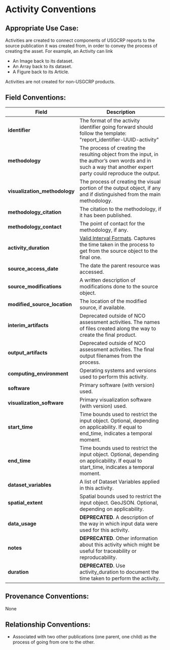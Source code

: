 # Activity Conventions

## Appropriate Use Case:

Activities are created to connect components of USGCRP reports to the source publication it was created from, in order to convey the process of creating the asset. For example, an Activity can link

- An Image back to its dataset.  
- An Array back to its dataset. 
- A Figure back to its Article. 

Activities are not created for  non-USGCRP products.


## Field Conventions:

| Field | Description |
|-------|------------- | 
|**identifier**|  The format of the activity identifier going forward should follow the template: "report_identifier-UUID-activity"|
|**methodology**| The process of creating the resulting object from the input, in the author’s own words and in such a way that another expert party could reproduce the output.|
|**visualization_methodology**|  The process of creating the visual portion of the output object, if any and if distinguished from the main methodology.|
|**methodology_citation**|  The citation to the methodology, if it has been published.|
|**methodology_contact**|  The point of contact for the methodology, if any.|
|**activity_duration**|  [Valid Interval Formats](https://www.postgresql.org/docs/9.6/static/datatype-datetime.html#DATATYPE-INTERVAL-INPUT-EXAMPLES). Captures the time taken in the process to get from the source object to the final one.|
|**source_access_date** | The date the parent resource was accessed.|
|**source_modifications**|A written description of modifications done to the source object.|
|**modified_source_location**|  The location of the modified source, if available.|
|**interim_artifacts**|  Deprecated outside of NCO assessment activities. The names of files created along the way to create the final product.|
|**output_artifacts** | Deprecated outside of NCO assessment activities. The final output filenames from the process.
|**computing_environment** | Operating systems and versions used to perform this activity.|
|**software** | Primary software (with version) used.|
|**visualization_software**  |Primary visualization software (with version) used.|
|**start_time**  |Time bounds used to restrict the input object. Optional, depending on applicability. If equal to end_time, indicates a temporal moment.|
|**end_time**  |Time bounds used to restrict the input object. Optional, depending on applicability. If equal to start_time, indicates a temporal moment.|
|**dataset_variables**  |A list of Dataset Variables applied in this activity.|
|**spatial_extent**  |Spatial bounds used to restrict the input object. GeoJSON. Optional, depending on applicability.|
|**data_usage**  |**DEPRECATED**.  A description of the way in which input data were used for this activity.|
|**notes** |**DEPRECATED**.  Other information about this activity which might be useful for traceability or reproducability.|
|**duration**  |**DEPRECATED**.  Use activity_duration to document the time taken to perform the activity. |



## Provenance Conventions: 
None


## Relationship Conventions:

- Associated with two other publications (one parent, one child) as the process of going from one to the other.


